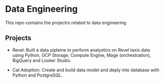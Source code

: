# Data Engineering 

This repo contains the projectrs related to data engineering 

## Projects 

* Revel: Built a data pipleine to perform analystics on Revel taxis data using Python, GCP Storage, 
Compute Engine, Mage (orchestration), BigQuery and Looker Studio. 

* Cat Adoption: Create and build data model and deply into database with Python and PostgreSQL.
